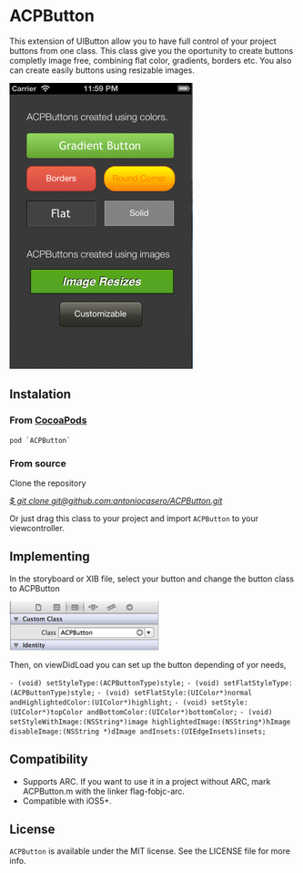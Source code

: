 # ACPButton

This extension of UIButton allow you to have full control of your project buttons from one class. This class give you the oportunity to create buttons completly image free, combining flat color, gradients, borders etc. You also can create easily buttons using resizable images.

![](Screenshot1.png)


## Instalation

### From [CocoaPods][1]

	pod `ACPButton`

### From source

Clone the repository

[*$ git clone git@github.com:antoniocasero/ACPButton.git*]()

Or just drag this class to your project and import `ACPButton` to your viewcontroller.


## Implementing

In the storyboard or XIB file, select your button and change the button class to ACPButton 

![](Screenshot2.png)

Then, on viewDidLoad you can set up the button depending of yor needs,

`- (void) setStyleType:(ACPButtonType)style;`
`- (void) setFlatStyleType:(ACPButtonType)style;`
`- (void) setFlatStyle:(UIColor*)normal andHighlightedColor:(UIColor*)highlight;`
`- (void) setStyle:(UIColor*)topColor andBottomColor:(UIColor*)bottomColor;`
`- (void) setStyleWithImage:(NSString*)image highlightedImage:(NSString*)hImage disableImage:(NSString *)dImage andInsets:(UIEdgeInsets)insets;`


## Compatibility

- Supports ARC. If you want to use it in a project without ARC, mark ACPButton.m with the linker flag-fobjc-arc.
- Compatible with iOS5+.

## License

`ACPButton` is available under the MIT license. See the LICENSE file for more info.



















[1]:	http://www.cocoapods.org

[1]:	Screenshot1.png
[2]:	Screenshot2.png
